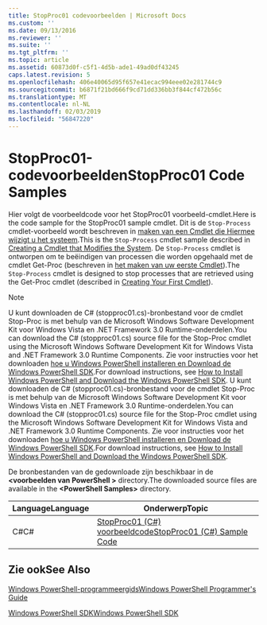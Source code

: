 ```yaml
---
title: StopProc01 codevoorbeelden | Microsoft Docs
ms.custom: ''
ms.date: 09/13/2016
ms.reviewer: ''
ms.suite: ''
ms.tgt_pltfrm: ''
ms.topic: article
ms.assetid: 60873d0f-c5f1-4d5b-ade1-49ad0df43245
caps.latest.revision: 5
ms.openlocfilehash: 406e40065d95f657e41ecac994eee02e281744c9
ms.sourcegitcommit: b6871f21bd666f9cd71dd336bb3f844cf472b56c
ms.translationtype: MT
ms.contentlocale: nl-NL
ms.lasthandoff: 02/03/2019
ms.locfileid: "56847220"
---
```

# <a name="stopproc01-code-samples"></a><span data-ttu-id="b8437-102">StopProc01-codevoorbeelden</span><span class="sxs-lookup"><span data-stu-id="b8437-102">StopProc01 Code Samples</span></span>

<span data-ttu-id="b8437-103">Hier volgt de voorbeeldcode voor het StopProc01 voorbeeld-cmdlet.</span><span class="sxs-lookup"><span data-stu-id="b8437-103">Here is the code sample for the StopProc01 sample cmdlet.</span></span> <span data-ttu-id="b8437-104">Dit is de `Stop-Process` cmdlet-voorbeeld wordt beschreven in [maken van een Cmdlet die Hiermee wijzigt u het systeem](../cmdlet/creating-a-cmdlet-that-modifies-the-system.md).</span><span class="sxs-lookup"><span data-stu-id="b8437-104">This is the `Stop-Process` cmdlet sample described in [Creating a Cmdlet that Modifies the System](../cmdlet/creating-a-cmdlet-that-modifies-the-system.md).</span></span> <span data-ttu-id="b8437-105">De `Stop-Process` cmdlet is ontworpen om te beëindigen van processen die worden opgehaald met de cmdlet Get-Proc (beschreven in [het maken van uw eerste Cmdlet](../cmdlet/creating-a-cmdlet-without-parameters.md)).</span><span class="sxs-lookup"><span data-stu-id="b8437-105">The `Stop-Process` cmdlet is designed to stop processes that are retrieved using the Get-Proc cmdlet (described in [Creating Your First Cmdlet](../cmdlet/creating-a-cmdlet-without-parameters.md)).</span></span>

> [!NOTE]
> <span data-ttu-id="b8437-106">U kunt downloaden de C# (stopproc01.cs)-bronbestand voor de cmdlet Stop-Proc is met behulp van de Microsoft Windows Software Development Kit voor Windows Vista en .NET Framework 3.0 Runtime-onderdelen.</span><span class="sxs-lookup"><span data-stu-id="b8437-106">You can download the C# (stopproc01.cs) source file for the Stop-Proc cmdlet using the Microsoft Windows Software Development Kit for Windows Vista and .NET Framework 3.0 Runtime Components.</span></span> <span data-ttu-id="b8437-107">Zie voor instructies voor het downloaden [hoe u Windows PowerShell installeren en Download de Windows PowerShell SDK](/powershell/developer/installing-the-windows-powershell-sdk).</span><span class="sxs-lookup"><span data-stu-id="b8437-107">For download instructions, see [How to Install Windows PowerShell and Download the Windows PowerShell SDK](/powershell/developer/installing-the-windows-powershell-sdk).</span></span>
> <span data-ttu-id="b8437-108">U kunt downloaden de C# (stopproc01.cs)-bronbestand voor de cmdlet Stop-Proc is met behulp van de Microsoft Windows Software Development Kit voor Windows Vista en .NET Framework 3.0 Runtime-onderdelen.</span><span class="sxs-lookup"><span data-stu-id="b8437-108">You can download the C# (stopproc01.cs) source file for the Stop-Proc cmdlet using the Microsoft Windows Software Development Kit for Windows Vista and .NET Framework 3.0 Runtime Components.</span></span> <span data-ttu-id="b8437-109">Zie voor instructies voor het downloaden [hoe u Windows PowerShell installeren en Download de Windows PowerShell SDK](/powershell/developer/installing-the-windows-powershell-sdk).</span><span class="sxs-lookup"><span data-stu-id="b8437-109">For download instructions, see [How to Install Windows PowerShell and Download the Windows PowerShell SDK](/powershell/developer/installing-the-windows-powershell-sdk).</span></span>
>
> <span data-ttu-id="b8437-110">De bronbestanden van de gedownloade zijn beschikbaar in de  **\<voorbeelden van PowerShell >** directory.</span><span class="sxs-lookup"><span data-stu-id="b8437-110">The downloaded source files are available in the **\<PowerShell Samples>** directory.</span></span>

|<span data-ttu-id="b8437-111">Language</span><span class="sxs-lookup"><span data-stu-id="b8437-111">Language</span></span>|<span data-ttu-id="b8437-112">Onderwerp</span><span class="sxs-lookup"><span data-stu-id="b8437-112">Topic</span></span>|
|--------------|-----------|
|<span data-ttu-id="b8437-113">C#</span><span class="sxs-lookup"><span data-stu-id="b8437-113">C#</span></span>|[<span data-ttu-id="b8437-114">StopProc01 (C#) voorbeeldcode</span><span class="sxs-lookup"><span data-stu-id="b8437-114">StopProc01 (C#) Sample Code</span></span>](./stopproc01-csharp-sample-code.md)|

## <a name="see-also"></a><span data-ttu-id="b8437-115">Zie ook</span><span class="sxs-lookup"><span data-stu-id="b8437-115">See Also</span></span>

[<span data-ttu-id="b8437-116">Windows PowerShell-programmeergids</span><span class="sxs-lookup"><span data-stu-id="b8437-116">Windows PowerShell Programmer's Guide</span></span>](./windows-powershell-programmer-s-guide.md)

[<span data-ttu-id="b8437-117">Windows PowerShell SDK</span><span class="sxs-lookup"><span data-stu-id="b8437-117">Windows PowerShell SDK</span></span>](../windows-powershell-reference.md)